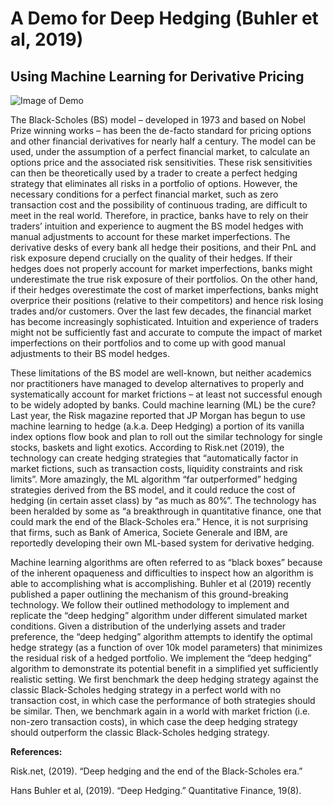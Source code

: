 # A Demo for Deep Hedging (Buhler et al, 2019)
## Using Machine Learning for Derivative Pricing

![Image of Demo](https://user-images.githubusercontent.com/7247589/99870023-ca5ec380-2b9d-11eb-8646-4e78ad87f8ad.png)

The Black-Scholes (BS) model – developed in 1973 and based on Nobel Prize winning works – has been the de-facto standard for pricing options and other financial derivatives for nearly half a century. The model can be used, under the assumption of a perfect financial market, to calculate an options price and the associated risk sensitivities. These risk sensitivities can then be theoretically used by a trader to create a perfect hedging strategy that eliminates all risks in a portfolio of options. However, the necessary conditions for a perfect financial market, such as zero transaction cost and the possibility of continuous trading, are difficult to meet in the real world. Therefore, in practice, banks have to rely on their traders’ intuition and experience to augment the BS model hedges with manual adjustments to account for these market imperfections.
The derivative desks of every bank all hedge their positions, and their PnL and risk exposure depend crucially on the quality of their hedges. If their hedges does not properly account for market imperfections, banks might underestimate the true risk exposure of their portfolios. On the other hand, if their hedges overestimate the cost of market imperfections, banks might overprice their positions (relative to their competitors) and hence risk losing trades and/or customers. Over the last few decades, the financial market has become increasingly sophisticated. Intuition and experience of traders might not be sufficiently fast and accurate to compute the impact of market imperfections on their portfolios and to come up with good manual adjustments to their BS model hedges. 

These limitations of the BS model are well-known, but neither academics nor practitioners have managed to develop alternatives to properly and systematically account for market frictions – at least not successful enough to be widely adopted by banks. Could machine learning (ML) be the cure? Last year, the Risk magazine reported that JP Morgan has begun to use machine learning to hedge (a.k.a. Deep Hedging) a portion of its vanilla index options flow book and plan to roll out the similar technology for single stocks, baskets and light exotics.  According to Risk.net (2019), the technology can create hedging strategies that “automatically factor in market fictions, such as transaction costs, liquidity constraints and risk limits”. More amazingly, the ML algorithm “far outperformed” hedging strategies derived from the BS model, and it could reduce the cost of hedging (in certain asset class) by “as much as 80%”. The technology has been heralded by some as “a breakthrough in quantitative finance, one that could mark the end of the Black-Scholes era.” Hence, it is not surprising that firms, such as Bank of America, Societe Generale and IBM, are reportedly developing their own ML-based system for derivative hedging.

Machine learning algorithms are often referred to as “black boxes” because of the inherent opaqueness and difficulties to inspect how an algorithm is able to accomplishing what is accomplishing. Buhler et al (2019) recently published a paper outlining the mechanism of this ground-breaking technology. We follow their outlined methodology to implement and replicate the “deep hedging” algorithm under different simulated market conditions. Given a distribution of the underlying assets and trader preference, the “deep hedging” algorithm attempts to identify the optimal hedge strategy (as a function of over 10k model parameters) that minimizes the residual risk of a hedged portfolio. We implement the “deep hedging” algorithm to demonstrate its potential benefit in a simplified yet sufficiently realistic setting. We first benchmark the deep hedging strategy against the classic Black-Scholes hedging strategy in a perfect world with no transaction cost, in which case the performance of both strategies should be similar. Then, we benchmark again in a world with market friction (i.e. non-zero transaction costs), in which case the deep hedging strategy should outperform the classic Black-Scholes hedging strategy. 

**References:**

Risk.net, (2019). “Deep hedging and the end of the Black-Scholes era.”

Hans Buhler et al, (2019). “Deep Hedging.” Quantitative Finance, 19(8).

